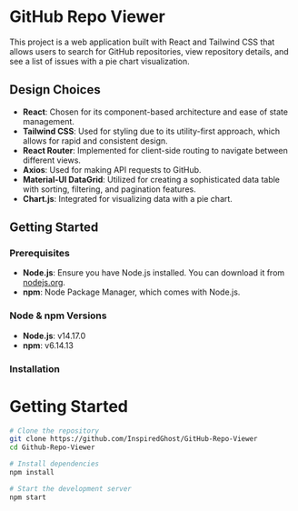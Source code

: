 # GitHub Repo Viewer

This project is a web application built with React and Tailwind CSS that allows users to search for GitHub repositories, view repository details, and see a list of issues with a pie chart visualization.

## Design Choices

- **React**: Chosen for its component-based architecture and ease of state management.
- **Tailwind CSS**: Used for styling due to its utility-first approach, which allows for rapid and consistent design.
- **React Router**: Implemented for client-side routing to navigate between different views.
- **Axios**: Used for making API requests to GitHub.
- **Material-UI DataGrid**: Utilized for creating a sophisticated data table with sorting, filtering, and pagination features.
- **Chart.js**: Integrated for visualizing data with a pie chart.

## Getting Started

### Prerequisites

- **Node.js**: Ensure you have Node.js installed. You can download it from [nodejs.org](https://nodejs.org/).
- **npm**: Node Package Manager, which comes with Node.js.

### Node & npm Versions

- **Node.js**: v14.17.0
- **npm**: v6.14.13

### Installation

# Getting Started

```bash
# Clone the repository
git clone https://github.com/InspiredGhost/GitHub-Repo-Viewer
cd Github-Repo-Viewer

# Install dependencies
npm install

# Start the development server
npm start


